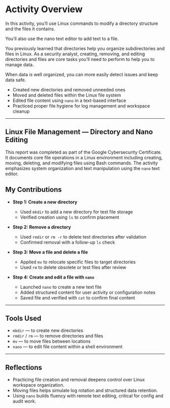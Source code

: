 # Activity Overview
In this activity, you’ll use Linux commands to modify a directory structure and the files it contains.

You’ll also use the nano text editor to add text to a file.

You previously learned that directories help you organize subdirectories and files in Linux. As a security analyst, creating, removing, and editing directories and files are core tasks you’ll need to perform to help you to manage data.

When data is well organized, you can more easily detect issues and keep data safe.
- Created new directories and removed unneeded ones  
- Moved and deleted files within the Linux file system  
- Edited file content using `nano` in a text-based interface  
- Practiced proper file hygiene for log management and workspace cleanup  

---

## Linux File Management — Directory and Nano Editing

This report was completed as part of the Google Cybersecurity Certificate. It documents core file operations in a Linux environment including creating, moving, deleting, and modifying files using Bash commands. The activity emphasizes system organization and text manipulation using the `nano` text editor.

## My Contributions

- **Step 1: Create a new directory**
  - Used `mkdir` to add a new directory for test file storage  
  - Verified creation using `ls` to confirm placement  

- **Step 2: Remove a directory**
  - Used `rmdir` or `rm -r` to delete test directories after validation  
  - Confirmed removal with a follow-up `ls` check  

- **Step 3: Move a file and delete a file**
  - Applied `mv` to relocate specific files to target directories  
  - Used `rm` to delete obsolete or test files after review  

- **Step 4: Create and edit a file with `nano`**
  - Launched `nano` to create a new text file  
  - Added structured content for user activity or configuration notes  
  - Saved file and verified with `cat` to confirm final content  

---

## Tools Used

- `mkdir` — to create new directories  
- `rmdir` / `rm` — to remove directories and files  
- `mv` — to move files between locations  
- `nano` — to edit file content within a shell environment  

---

## Reflections

- Practicing file creation and removal deepens control over Linux workspace organization.  
- Moving files helps simulate log rotation and structured data retention.  
- Using `nano` builds fluency with remote text editing, critical for config and audit work.
